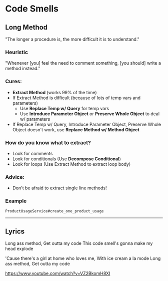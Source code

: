 # Code Smells

## Long Method
"The longer a procedure is, the more difficult it is to understand."

### Heuristic
"Whenever [you] feel the need to comment something, [you should] write a method instead."

### Cures:
  - **Extract Method** (works 99% of the time)
  - If Extract Method is difficult (because of lots of temp vars and parameters)
    - Use **Replace Temp w/ Query** for temp vars
    - Use **Introduce Parameter Object** or **Preserve Whole Object** to deal w/ parameters
  - If Replace Temp w/ Query, Introduce Parameter Object, Preserve Whole Object doesn't work, use **Replace Method w/ Method Object**

### How do you know what to extract?
  - Look for comments
  - Look for conditionals (Use **Decompose Conditional**)
  - Look for loops (Use Extract Method to extract loop body)

### Advice:
  - Don't be afraid to extract single line methods!

### Example
`ProductUsageService#create_one_product_usage`

----

## Lyrics
Long ass method, Get outta my code
This code smell's gonna make my head explode

'Cause there's a girl at home who loves me, With ice cream a la mode
Long ass method, Get outta my code

https://www.youtube.com/watch?v=VZ2BkomH8XI
